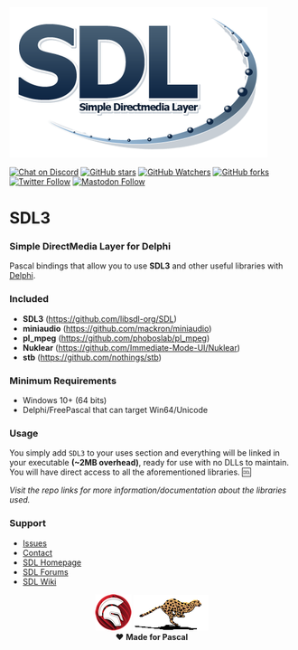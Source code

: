 ![Simple DirectMedia Layer](media/SDL_logo.png)  

[![Chat on Discord](https://img.shields.io/discord/754884471324672040.svg?logo=discord)](https://discord.gg/tPWjMwK) [![GitHub stars](https://img.shields.io/github/stars/tinyBigGAMES/SDL3?style=social)](https://github.com/tinyBigGAMES/SDL3/stargazers) [![GitHub Watchers](https://img.shields.io/github/watchers/tinyBigGAMES/SDL3?style=social)](https://github.com/tinyBigGAMES/SDL3/network/members) [![GitHub forks](https://img.shields.io/github/forks/tinyBigGAMES/SDL3?style=social)](https://github.com/tinyBigGAMES/SDL3/network/members)  
[![Twitter Follow](https://img.shields.io/twitter/follow/tinyBigGAMES?style=social)](https://twitter.com/tinyBigGAMES) <a href="https://mastodon.gamedev.place/@tinyBigGAMES" target="_blank">![Mastodon Follow](https://img.shields.io/mastodon/follow/109289725045534543?domain=https%3A%2F%2Fmastodon.gamedev.place%2F&style=social)</a>

# SDL3
### Simple DirectMedia Layer for Delphi

Pascal bindings that allow you to use **SDL3** and other useful libraries with <a href="https://www.embarcadero.com/es/products/delphi" target="_blank">Delphi</a>. 

### Included
- **SDL3** (https://github.com/libsdl-org/SDL)
- **miniaudio** (https://github.com/mackron/miniaudio)
- **pl_mpeg** (https://github.com/phoboslab/pl_mpeg)
- **Nuklear** (https://github.com/Immediate-Mode-UI/Nuklear)
- **stb** (https://github.com/nothings/stb)


### Minimum Requirements 
- Windows 10+ (64 bits)
- Delphi/FreePascal that can target Win64/Unicode

### Usage
You simply add `SDL3` to your uses section and everything will be linked in your executable **(~2MB overhead)**, ready for use with no DLLs to maintain. You will have direct access to all the aforementioned libraries. :cool:  

*Visit the repo links for more information/documentation about the libraries used.* 

### Support
- <a href="https://github.com/tinyBigGAMES/SDL3/issues" target="_blank">Issues</a>
- <a href="https://tinybiggames.com/contact/" target="_blank">Contact</a>
- <a href="https://libsdl.org/" target="_blank">SDL Homepage</a>
- <a href="https://discourse.libsdl.org/" target="_blank">SDL Forums</a>
- <a href="https://wiki.libsdl.org/SDL3/FrontPage/" target="_blank">SDL Wiki</a>

<p align="center">
 <a href="https://www.embarcadero.com/products/delphi" target="_blank"><img src="media/delphi.png"></a>
 <a href="https://www.freepascal.org" target="_blank"><img src="media/FreePascal.gif"></a><br/> 
 ♥ <b>Made for Pascal</b>
</p>
